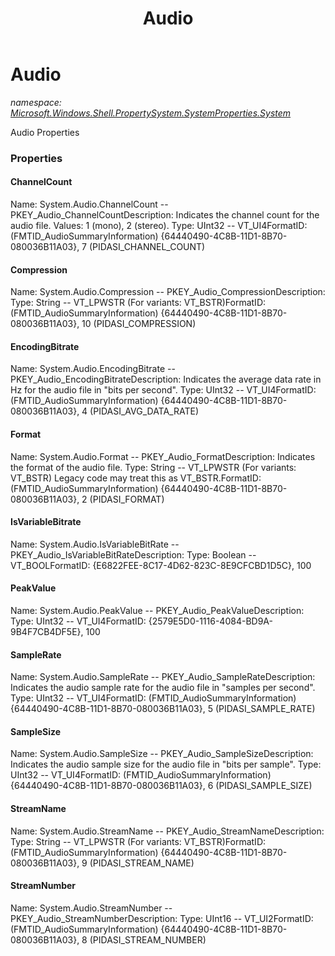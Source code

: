 ﻿---
title: Audio
---

# Audio
_namespace: [Microsoft.Windows.Shell.PropertySystem.SystemProperties.System](N-Microsoft.Windows.Shell.PropertySystem.SystemProperties.System.html)_

Audio Properties



### Properties

#### ChannelCount
Name: System.Audio.ChannelCount -- PKEY_Audio_ChannelCountDescription: Indicates the channel count for the audio file. Values: 1 (mono), 2 (stereo).
Type: UInt32 -- VT_UI4FormatID: (FMTID_AudioSummaryInformation) {64440490-4C8B-11D1-8B70-080036B11A03}, 7 (PIDASI_CHANNEL_COUNT)
#### Compression
Name: System.Audio.Compression -- PKEY_Audio_CompressionDescription: 
Type: String -- VT_LPWSTR (For variants: VT_BSTR)FormatID: (FMTID_AudioSummaryInformation) {64440490-4C8B-11D1-8B70-080036B11A03}, 10 (PIDASI_COMPRESSION)
#### EncodingBitrate
Name: System.Audio.EncodingBitrate -- PKEY_Audio_EncodingBitrateDescription: Indicates the average data rate in Hz for the audio file in "bits per second".
Type: UInt32 -- VT_UI4FormatID: (FMTID_AudioSummaryInformation) {64440490-4C8B-11D1-8B70-080036B11A03}, 4 (PIDASI_AVG_DATA_RATE)
#### Format
Name: System.Audio.Format -- PKEY_Audio_FormatDescription: Indicates the format of the audio file.
Type: String -- VT_LPWSTR (For variants: VT_BSTR) Legacy code may treat this as VT_BSTR.FormatID: (FMTID_AudioSummaryInformation) {64440490-4C8B-11D1-8B70-080036B11A03}, 2 (PIDASI_FORMAT)
#### IsVariableBitrate
Name: System.Audio.IsVariableBitRate -- PKEY_Audio_IsVariableBitRateDescription: Type: Boolean -- VT_BOOLFormatID: {E6822FEE-8C17-4D62-823C-8E9CFCBD1D5C}, 100
#### PeakValue
Name: System.Audio.PeakValue -- PKEY_Audio_PeakValueDescription: Type: UInt32 -- VT_UI4FormatID: {2579E5D0-1116-4084-BD9A-9B4F7CB4DF5E}, 100
#### SampleRate
Name: System.Audio.SampleRate -- PKEY_Audio_SampleRateDescription: Indicates the audio sample rate for the audio file in "samples per second".
Type: UInt32 -- VT_UI4FormatID: (FMTID_AudioSummaryInformation) {64440490-4C8B-11D1-8B70-080036B11A03}, 5 (PIDASI_SAMPLE_RATE)
#### SampleSize
Name: System.Audio.SampleSize -- PKEY_Audio_SampleSizeDescription: Indicates the audio sample size for the audio file in "bits per sample".
Type: UInt32 -- VT_UI4FormatID: (FMTID_AudioSummaryInformation) {64440490-4C8B-11D1-8B70-080036B11A03}, 6 (PIDASI_SAMPLE_SIZE)
#### StreamName
Name: System.Audio.StreamName -- PKEY_Audio_StreamNameDescription: 
Type: String -- VT_LPWSTR (For variants: VT_BSTR)FormatID: (FMTID_AudioSummaryInformation) {64440490-4C8B-11D1-8B70-080036B11A03}, 9 (PIDASI_STREAM_NAME)
#### StreamNumber
Name: System.Audio.StreamNumber -- PKEY_Audio_StreamNumberDescription: 
Type: UInt16 -- VT_UI2FormatID: (FMTID_AudioSummaryInformation) {64440490-4C8B-11D1-8B70-080036B11A03}, 8 (PIDASI_STREAM_NUMBER)

